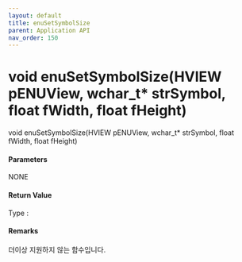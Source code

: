 ```yaml
---
layout: default
title: enuSetSymbolSize
parent: Application API
nav_order: 150
---
```

# void enuSetSymbolSize\(HVIEW pENUView, wchar\_t\* strSymbol, float fWidth, float fHeight\)

void enuSetSymbolSize\(HVIEW pENUView, wchar\_t\* strSymbol, float fWidth, float fHeight\)

#### Parameters

NONE

#### Return Value

Type :

#### Remarks

더이상 지원하지 않는 함수입니다.



